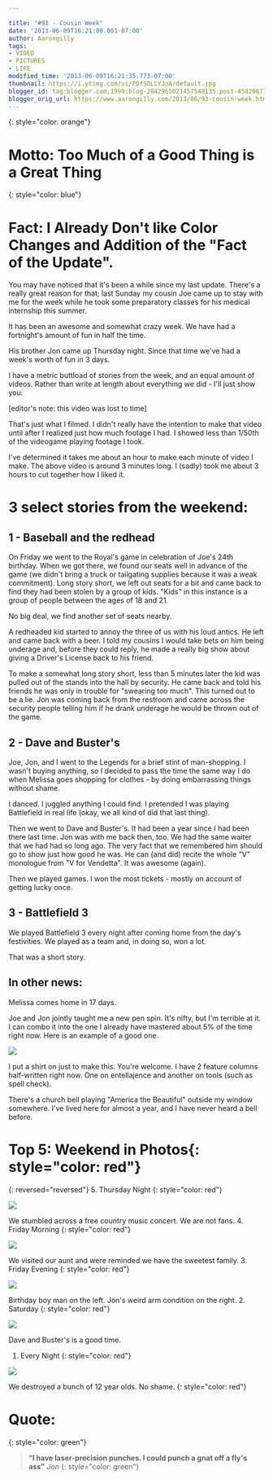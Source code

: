 ```yaml
---

title: "#93 - Cousin Week"
date: '2013-06-09T16:21:00.001-07:00'
author: Aarongilly
tags:
- VIDEO
- PICTURES
- LIFE
modified_time: '2013-06-09T16:21:35.773-07:00'
thumbnail: https://i.ytimg.com/vi/PDfSOLCYJoA/default.jpg
blogger_id: tag:blogger.com,1999:blog-2842965021457548135.post-4582067195067819246
blogger_orig_url: https://www.aarongilly.com/2013/06/93-cousin-week.html
---
```


{: style="color: orange"}
# Motto: Too Much of a Good Thing is a Great Thing

{: style="color: blue"}
# Fact: I Already Don't like Color Changes and Addition of the "Fact of the Update".

You may have noticed that it's been a while since my last update. There's a really great reason for that; last Sunday my cousin Joe came up to stay with me for the week while he took some preparatory classes for his medical internship this summer.

It has been an awesome and somewhat crazy week. We have had a fortnight's amount of fun in half the time.

His brother Jon came up Thursday night. Since that time we've had a week's worth of fun in 3 days.

I have a metric buttload of stories from the week, and an equal amount of videos. Rather than write at length about everything we did - I'll just show you:

[editor's note: this video was lost to time]

That's just what I filmed. I didn't really have the intention to make that video until after I realized just how much footage I had. I showed less than 1/50th of the videogame playing footage I took. 

I've determined it takes me about an hour to make each minute of video I make. The above video is around 3 minutes long. I (sadly) took me about 3 hours to cut together how I liked it.

# 3 select stories from the weekend:

## 1 - Baseball and the redhead

On Friday we went to the Royal's game in celebration of Joe's 24th birthday. When we got there, we found our seats well in advance of the game (we didn't bring a truck or tailgating supplies because it was a weak commitment). Long story short, we left out seats for a bit and came back to find they had been stolen by a group of kids. "Kids" in this instance is a group of people between the ages of 18 and 21. 

No big deal, we find another set of seats nearby.

A redheaded kid started to annoy the three of us with his loud antics. He left and came back with a beer. I told my cousins I would take bets on him being underage and, before they could reply, he made a really big show about giving a Driver's License back to his friend. 

To make a somewhat long story short, less than 5 minutes later the kid was pulled out of the stands into the hall by security. He came back and told his friends he was only in trouble for "swearing too much". This turned out to be a lie. Jon was coming back from the restroom and came across the security people telling him if he drank underage he would be thrown out of the game.

## 2 - Dave and Buster's

Joe, Jon, and I went to the Legends for a brief stint of man-shopping. I wasn't buying anything, so I decided to pass the time the same way I do when Melissa goes shopping for clothes - by doing embarrassing things without shame.

I danced. I juggled anything I could find. I pretended I was playing Battlefield in real life (okay, we all kind of did that last thing).

Then we went to Dave and Buster's. It had been a year since I had been there last time. Jon was with me back then, too. We had the same waiter that we had had so long ago. The very fact that we remembered him should go to show just how good he was. He can (and did) recite the whole "V" monologue from "V for Vendetta". It was awesome (again).

Then we played games. I won the most tickets - mostly on account of getting lucky once.

## 3 - Battlefield 3

We played Battlefield 3 every night after coming home from the day's festivities. We played as a team and, in doing so, won a lot.

That was a short story.

## In other news:

Melissa comes home in 17 days.

Joe and Jon jointly taught me a new pen spin. It's nifty, but I'm terrible at it. I can combo it into the one I already have mastered about 5% of the time right now. Here is an example of a good one.

![](http://4.bp.blogspot.com/-hG2je18MqXM/UbUM7n61k-I/AAAAAAAA1gU/7KuPGLPwcdM/s1600/Pen-Spin.gif)

I put a shirt on just to make this. You're welcome.
I have 2 feature columns half-written right now. One on entellajence and another on tools (such as spell check).

There's a church bell playing "America the Beautiful" outside my window somewhere. I've lived here for almost a year, and I have never heard a bell before.


# Top 5: Weekend in Photos{: style="color: red"}
{: reversed="reversed"}
5. Thursday Night
{: style="color: red"}

![](http://3.bp.blogspot.com/-Y4BY4rT9-ok/UbSvv9v3MhI/AAAAAAAA1fI/0xxp1--Imzw/s640/PANO_20130606_220248.jpg)

We stumbled across a free country music concert. We are not fans.
4. Friday Morning
{: style="color: red"}

![](http://1.bp.blogspot.com/-ky9fmLnz9dE/UbSwP04XE4I/AAAAAAAA1fQ/HN_2wOIRqlI/s400/IMG_20130607_152704.jpg)

We visited our aunt and were reminded we have the sweetest family.
3. Friday Evening
{: style="color: red"}

![](http://1.bp.blogspot.com/-CiGEpCYwAyM/UbSwoxo9fOI/AAAAAAAA1fY/-jjkf3opEnU/s640/PANO_20130607_183209.jpg)

Birthday boy man on the left. Jon's weird arm condition on the right.
2. Saturday
{: style="color: red"}

![](http://3.bp.blogspot.com/-jcvQvvv-Cuk/UbSxaoEo8RI/AAAAAAAA1fo/u1HiaWa-VOw/s400/IMG_20130608_180028.jpg)

Dave and Buster's is a good time.
1. Every Night
{: style="color: red"}

![](http://1.bp.blogspot.com/-4U5TkGCnljQ/UbSxzq5T0dI/AAAAAAAA1f0/5OCIJg4_J4c/s400/IMG_20130606_231913.jpg)

We destroyed a bunch of 12 year olds. No shame.
{: style="color: red"}

# Quote: 
{: style="color: green"}
> **“I have laser-precision punches. I could punch a gnat off a fly's ass”**
<cite>Jon</cite>
{: style="color: green"}
